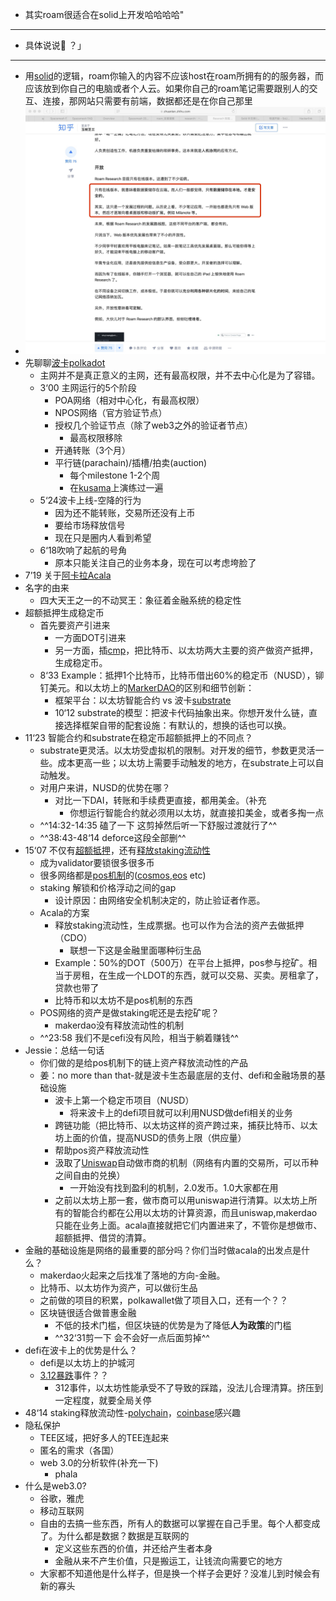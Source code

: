 - 其实roam很适合在solid上开发哈哈哈哈"
- - - - - - - - - - - - - - - -
- 具体说说👀  ？」
- - - - - - - - - - - - - - - -
- 用[solid](solid.md)的逻辑，roam你输入的内容不应该host在roam所拥有的的服务器，而应该放到你自己的电脑或者个人云。如果你自己的roam笔记需要跟别人的交互、连接，那网站只需要有前端，数据都还是在你自己那里
- ![](../images/xvlNLpmxMW.png?)
- 先聊聊[波卡polkadot](波卡polkadot.md)
    - 主网并不是真正意义的主网，还有最高权限，并不去中心化是为了容错。
    - 3‘00 主网运行的5个阶段
        - POA网络（相对中心化，有最高权限）
        - NPOS网络（官方验证节点）
        - 授权几个验证节点（除了web3之外的验证者节点）
            - 最高权限移除
        - 开通转账（3个月）
        - 平行链(parachain)/插槽/拍卖(auction)
            - 每个milestone 1-2个周
            - 在[kusama](kusama.md)上演练过一遍
    - 5‘24波卡上线-空降的行为
        - 因为还不能转账，交易所还没有上币
        - 要给市场释放信号
        - 现在只是圈内人看到希望
    - 6‘18吹响了起航的号角
        - 原本只能关注自己的业务本身，现在可以考虑垮脸了
- 7’19 关于[阿卡拉Acala](阿卡拉Acala.md)
- 名字的由来
    - 四大天王之一的不动冥王：象征着金融系统的稳定性
- 超额抵押生成稳定币
    - 首先要资产引进来
        - 一方面DOT引进来
        - 另一方面，插[cmp](cmp.md)，把比特币、以太坊两大主要的资产做资产抵押，生成稳定币。
    - 8‘33 Example：抵押1个比特币，比特币借出60%的稳定币（NUSD），铆钉美元。和以太坊上的[MarkerDAO](MarkerDAO.md)的区别和细节创新：
        - 框架平台：以太坊智能合约 vs 波卡[substrate](substrate.md)
        - 10‘12 substrate的模型：把波卡代码抽象出来。你想开发什么链，直接选择框架自带的配套设施：有默认的，想换的话也可以换。
- 11‘23 智能合约和substrate在稳定币超额抵押上的不同点？
    - substrate更灵活。以太坊受虚拟机的限制。对开发的细节，参数更灵活一些。成本更高一些；以太坊上需要手动触发的地方，在substrate上可以自动触发。
    - 对用户来讲，NUSD的优势在哪？
        - 对比一下DAI，转账和手续费更直接，都用美金。（补充
            - 你想运行智能合约就必须用以太坊，就直接扣美金，或者多掏一点
    - ^^14:32-14:35 磕了一下 这剪掉然后听一下舒服过渡就行了^^
    - ^^38:43-48‘14 deforce这段全部删^^
- 15‘07 不仅有[超额抵押](超额抵押.md)，还有[释放staking流动性](释放staking流动性.md)
    - 成为validator要锁很多很多币
    - 很多网络都是[pos机制](pos机制.md)的([cosmos](cosmos.md),[eos](eos.md) etc)
    - staking 解锁和价格浮动之间的gap
        - 设计原因：由网络安全机制决定的，防止验证者作恶。
    - Acala的方案
        - 释放staking流动性，生成票据。也可以作为合法的资产去做抵押（CDO）
            - 联想一下这是金融里面哪种衍生品
        - Example：50%的DOT（500万）在平台上抵押，pos参与挖矿。相当于房租，在生成一个LDOT的东西，就可以交易、买卖。房租拿了，贷款也带了
        - 比特币和以太坊不是pos机制的东西
    - POS网络的资产是做staking呢还是去挖矿呢？
        - makerdao没有释放流动性的机制
    - ^^23:58 我们不是cefi没有风险，相当于躺着赚钱^^
- Jessie：总结一句话
    - 你们做的是给pos机制下的链上资产释放流动性的产品
    - 姜：no more than that-就是波卡生态最底层的支付、defi和金融场景的基础设施
        - 波卡上第一个稳定币项目（NUSD）
            - 将来波卡上的defi项目就可以利用NUSD做defi相关的业务
        - 跨链功能（把比特币、以太坊这样的资产跨过来，捕获比特币、以太坊上面的价值，提高NUSD的债务上限（供应量）
        - 帮助pos资产释放流动性
        - 汲取了[Uniswap](Uniswap.md)自动做市商的机制（网络有内置的交易所，可以币种之间自由的兑换）
            - 一开始没有找到盈利的机制，2.0发币。1.0大家都在用
        - 之前以太坊上那一套，做市商可以用uniswap进行清算。以太坊上所有的智能合约都在公用以太坊的计算资源，而且uniswap,makerdao只能在业务上面。acala直接就把它们内置进来了，不管你是想做市、超额抵押、借贷的清算。
- 金融的基础设施是网络的最重要的部分吗？你们当时做acala的出发点是什么？
    - makerdao火起来之后找准了落地的方向-金融。
    - 比特币、以太坊作为资产，可以做衍生品
    - 之前做的项目的积累，polkawallet做了项目入口，还有一个？？
    - 区块链很适合做普惠金融
        - 不低的技术门槛，但区块链的优势是为了降低**人为政策**的门槛
        - ^^32‘31剪一下 会不会好一点后面剪掉^^
- defi在波卡上的优势是什么？
    - defi是以太坊上的护城河
    - [3.12暴跌](3.12暴跌.md)事件？？
        - 312事件，以太坊性能承受不了导致的踩踏，没法儿合理清算。挤压到一定程度，就要全局关停
- 48‘14 staking释放流动性-[polychain](polychain.md)，[coinbase](coinbase.md)感兴趣
- 隐私保护
    - TEE区域，把好多人的TEE连起来
    - 匿名的需求（各国）
    - web 3.0的分析软件(补充一下)
        - phala
- 什么是web3.0?
    - 谷歌，雅虎
    - 移动互联网
    - 自由的去搞一些东西，所有人的数据可以掌握在自己手里。每个人都变成了。为什么都是数据？数据是互联网的
        - 定义这些东西的价值，并还给产生者本身
        - 金融从来不产生价值，只是搬运工，让钱流向需要它的地方
    - 大家都不知道他是什么样子，但是换一个样子会更好？没准儿到时候会有新的寡头
